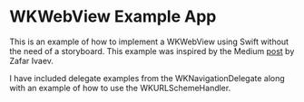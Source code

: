 # WKWebView Example App

This is an example of how to implement a WKWebView using Swift without the need of a storyboard. This example was inspired by the Medium [post](https://medium.com/better-programming/create-a-wkwebview-programmatically-in-swift-5-fc08c8ad8708) by Zafar Ivaev.

I have included delegate examples from the WKNavigationDelegate along with an example of how to use the WKURLSchemeHandler.
